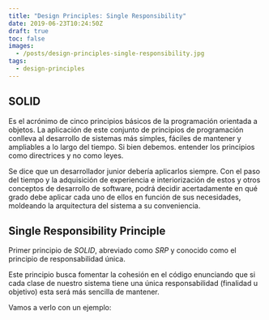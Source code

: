 ```yaml
---
title: "Design Principles: Single Responsibility"
date: 2019-06-23T10:24:50Z
draft: true
toc: false
images:
  - /posts/design-principles-single-responsibility.jpg
tags: 
  - design-principles
---
```

## SOLID

Es el acrónimo de cinco principios básicos de la programación orientada a objetos. La aplicación de este conjunto de principios de programación conlleva al desarrollo de sistemas más simples, fáciles de mantener y ampliables a lo largo del tiempo. Si bien debemos. entender los principios como directrices y no como leyes.

Se dice que un desarrollador junior debería aplicarlos siempre. Con el paso del tiempo y la adquisición de experiencia e interiorización de estos y otros conceptos de desarrollo de software, podrá decidir acertadamente en qué grado debe aplicar cada uno de ellos en función de sus necesidades, moldeando la arquitectura del sistema a su conveniencia.

## Single Responsibility Principle

Primer principio de *SOLID*, abreviado como *SRP* y conocido como el principio de responsabilidad única.

Este principio busca fomentar la cohesión en el código enunciando que si cada clase de nuestro sistema tiene una única responsabilidad (finalidad u objetivo) esta será más sencilla de mantener.

Vamos a verlo con un ejemplo: